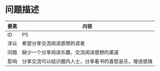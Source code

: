 # 问题描述

| 要素 | 内容 |
| --- | --- |
| ID | P5 |
| 涉众 | 希望分享交流阅读感想的读者 |
| 问题 | 缺少一个分享阅读乐趣、交流阅读感想的渠道 |
| 影响 | 分享交流可以结识圈内人士，分享看书的喜怒哀乐，增进感情 |

